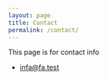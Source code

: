 ```yaml
---
layout: page
title: Contact
permalink: /contact/
---
```


This page is for contact info
- infa@fa.test